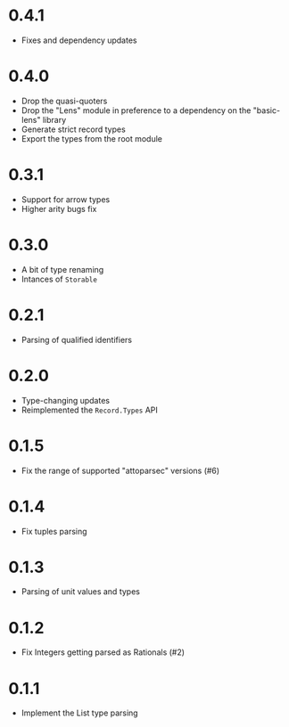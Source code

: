 # 0.4.1
* Fixes and dependency updates

# 0.4.0
* Drop the quasi-quoters
* Drop the "Lens" module in preference to a dependency on the "basic-lens" library
* Generate strict record types
* Export the types from the root module

# 0.3.1
* Support for arrow types
* Higher arity bugs fix

# 0.3.0
* A bit of type renaming
* Intances of `Storable`

# 0.2.1
* Parsing of qualified identifiers

# 0.2.0
* Type-changing updates
* Reimplemented the `Record.Types` API

# 0.1.5
* Fix the range of supported "attoparsec" versions (#6)

# 0.1.4
* Fix tuples parsing

# 0.1.3
* Parsing of unit values and types

# 0.1.2
* Fix Integers getting parsed as Rationals (#2)

# 0.1.1
* Implement the List type parsing
